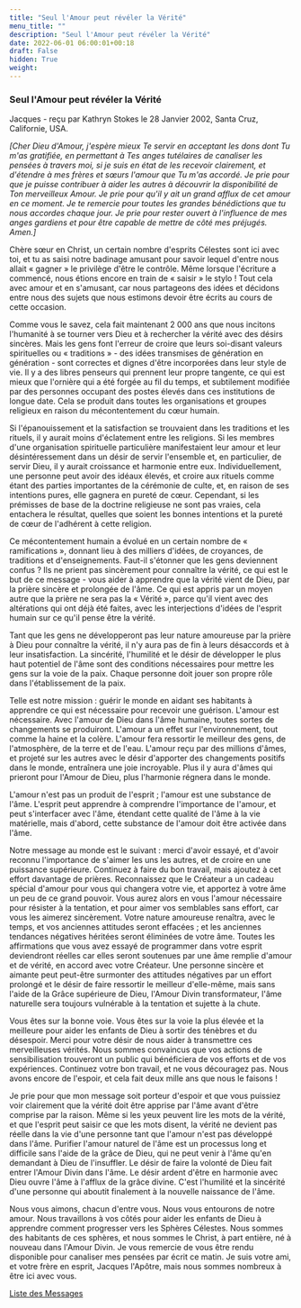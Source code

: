 ```yaml
---
title: "Seul l'Amour peut révéler la Vérité"
menu_title: ""
description: "Seul l'Amour peut révéler la Vérité"
date: 2022-06-01 06:00:01+00:18
draft: False
hidden: True
weight:
---
```

### Seul l'Amour peut révéler la Vérité

Jacques - reçu par Kathryn Stokes le 28 Janvier 2002, Santa Cruz, Californie, USA.

*[Cher Dieu d'Amour, j'espère mieux Te servir en acceptant les dons dont Tu m'as gratifiée, en permettant à Tes anges tutélaires de canaliser les pensées à travers moi, si je suis en état de les recevoir clairement, et d'étendre à mes frères et sœurs l'amour que Tu m'as accordé. Je prie pour que je puisse contribuer à aider les autres à découvrir la disponibilité de Ton merveilleux Amour. Je prie pour qu'il y ait un grand afflux de cet amour en ce moment. Je te remercie pour toutes les grandes bénédictions que tu nous accordes chaque jour. Je prie pour rester ouvert à l'influence de mes anges gardiens et pour être capable de mettre de côté mes préjugés. Amen.]*

Chère sœur en Christ, un certain nombre d'esprits Célestes sont ici avec toi, et tu as saisi notre badinage amusant pour savoir lequel d'entre nous allait « gagner » le privilège d'être le contrôle. Même lorsque l'écriture a commencé, nous étions encore en train de « saisir » le stylo ! Tout cela avec amour et en s'amusant, car nous partageons des idées et décidons entre nous des sujets que nous estimons devoir être écrits au cours de cette occasion.

Comme vous le savez, cela fait maintenant 2 000 ans que nous incitons l'humanité à se tourner vers Dieu et à rechercher la vérité avec des désirs sincères. Mais les gens font l'erreur de croire que leurs soi-disant valeurs spirituelles ou « traditions » - des idées transmises de génération en génération - sont correctes et dignes d'être incorporées dans leur style de vie. Il y a des libres penseurs qui prennent leur propre tangente, ce qui est mieux que l'ornière qui a été forgée au fil du temps, et subtilement modifiée par des personnes occupant des postes élevés dans ces institutions de longue date. Cela se produit dans toutes les organisations et groupes religieux en raison du mécontentement du cœur humain.

Si l'épanouissement et la satisfaction se trouvaient dans les traditions et les rituels, il y aurait moins d'éclatement entre les religions. Si les membres d'une organisation spirituelle particulière manifestaient leur amour et leur désintéressement dans un désir de servir l'ensemble et, en particulier, de servir Dieu, il y aurait croissance et harmonie entre eux. Individuellement, une personne peut avoir des idéaux élevés, et croire aux rituels comme étant des parties importantes de la cérémonie de culte, et, en raison de ses intentions pures, elle gagnera en pureté de cœur. Cependant, si les prémisses de base de la doctrine religieuse ne sont pas vraies, cela entachera le résultat, quelles que soient les bonnes intentions et la pureté de cœur de l'adhérent à cette religion.

Ce mécontentement humain a évolué en un certain nombre de « ramifications », donnant lieu à des milliers d'idées, de croyances, de traditions et d'enseignements. Faut-il s'étonner que les gens deviennent confus ? Ils ne prient pas sincèrement pour connaître la vérité, ce qui est le but de ce message - vous aider à apprendre que la vérité vient de Dieu, par la prière sincère et prolongée de l'âme. Ce qui est appris par un moyen autre que la prière ne sera pas la « Vérité », parce qu'il vient avec des altérations qui ont déjà été faites, avec les interjections d'idées de l'esprit humain sur ce qu'il pense être la vérité.

Tant que les gens ne développeront pas leur nature amoureuse par la prière à Dieu pour connaître la vérité, il n'y aura pas de fin à leurs désaccords et à leur insatisfaction. La sincérité, l'humilité et le désir de développer le plus haut potentiel de l'âme sont des conditions nécessaires pour mettre les gens sur la voie de la paix. Chaque personne doit jouer son propre rôle dans l'établissement de la paix.

Telle est notre mission : guérir le monde en aidant ses habitants à apprendre ce qui est nécessaire pour recevoir une guérison. L'amour est nécessaire. Avec l'amour de Dieu dans l'âme humaine, toutes sortes de changements se produiront. L'amour a un effet sur l'environnement, tout comme la haine et la colère. L'amour fera ressortir le meilleur des gens, de l'atmosphère, de la terre et de l'eau. L'amour reçu par des millions d'âmes, et projeté sur les autres avec le désir d'apporter des changements positifs dans le monde, entraînera une joie incroyable. Plus il y aura d'âmes qui prieront pour l'Amour de Dieu, plus l'harmonie régnera dans le monde.

L'amour n'est pas un produit de l'esprit ; l'amour est une substance de l'âme. L'esprit peut apprendre à comprendre l'importance de l'amour, et peut s'interfacer avec l'âme, étendant cette qualité de l'âme à la vie matérielle, mais d'abord, cette substance de l'amour doit être activée dans l'âme.

Notre message au monde est le suivant : merci d'avoir essayé, et d'avoir reconnu l'importance de s'aimer les uns les autres, et de croire en une puissance supérieure. Continuez à faire du bon travail, mais ajoutez à cet effort davantage de prières. Reconnaissez que le Créateur a un cadeau spécial d'amour pour vous qui changera votre vie, et apportez à votre âme un peu de ce grand pouvoir. Vous aurez alors en vous l'amour nécessaire pour résister à la tentation, et pour aimer vos semblables sans effort, car vous les aimerez sincèrement. Votre nature amoureuse renaîtra, avec le temps, et vos anciennes attitudes seront effacées ; et les anciennes tendances négatives héritées seront éliminées de votre âme. Toutes les affirmations que vous avez essayé de programmer dans votre esprit deviendront réelles car elles seront soutenues par une âme remplie d'amour et de vérité, en accord avec votre Créateur. Une personne sincère et aimante peut peut-être surmonter des attitudes négatives par un effort prolongé et le désir de faire ressortir le meilleur d'elle-même, mais sans l'aide de la Grâce supérieure de Dieu, l'Amour Divin transformateur, l'âme naturelle sera toujours vulnérable à la tentation et sujette à la chute.

Vous êtes sur la bonne voie. Vous êtes sur la voie la plus élevée et la meilleure pour aider les enfants de Dieu à sortir des ténèbres et du désespoir. Merci pour votre désir de nous aider à transmettre ces merveilleuses vérités. Nous sommes convaincus que vos actions de sensibilisation trouveront un public qui bénéficiera de vos efforts et de vos expériences. Continuez votre bon travail, et ne vous découragez pas. Nous avons encore de l'espoir, et cela fait deux mille ans que nous le faisons !

Je prie pour que mon message soit porteur d'espoir et que vous puissiez voir clairement que la vérité doit être apprise par l'âme avant d'être comprise par la raison. Même si les yeux peuvent lire les mots de la vérité, et que l'esprit peut saisir ce que les mots disent, la vérité ne devient pas réelle dans la vie d'une personne tant que l'amour n'est pas développé dans l'âme. Purifier l'amour naturel de l'âme est un processus long et difficile sans l'aide de la grâce de Dieu, qui ne peut venir à l'âme qu'en demandant à Dieu de l'insuffler. Le désir de faire la volonté de Dieu fait entrer l'Amour Divin dans l'âme. Le désir ardent d'être en harmonie avec Dieu ouvre l'âme à l'afflux de la grâce divine. C'est l'humilité et la sincérité d'une personne qui aboutit finalement à la nouvelle naissance de l'âme.

Nous vous aimons, chacun d'entre vous. Nous vous entourons de notre amour. Nous travaillons à vos côtés pour aider les enfants de Dieu à apprendre comment progresser vers les Sphères Célestes. Nous sommes des habitants de ces sphères, et nous sommes le Christ, à part entière, né à nouveau dans l'Amour Divin. Je vous remercie de vous être rendu disponible pour canaliser mes pensées par écrit ce matin. Je suis votre ami, et votre frère en esprit, Jacques l'Apôtre, mais nous sommes nombreux à être ici avec vous.

[Liste des Messages](/fr-contemporary-messages/fr-contemporary-messages-by-date-order/fr-contemporary-messages-2002)

